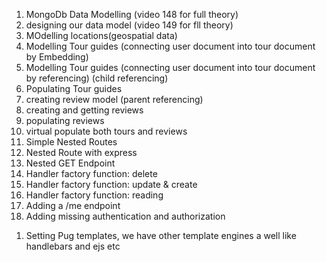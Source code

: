 <!-- Modelling Data and Advanced Mongoose -->
1. MongoDb Data Modelling (video 148 for full theory)
2. designing our data model (video 149 for fll theory)
3. MOdelling locations(geospatial data)
4. Modelling Tour guides (connecting user document into tour document by Embedding)
5. Modelling Tour guides (connecting user document into tour document by referencing) (child referencing)
6. Populating Tour guides
7. creating review model (parent referencing)
8. creating and getting reviews
9. populating reviews
10. virtual populate both tours and reviews
11. Simple Nested Routes
12. Nested Route with express
13. Nested GET Endpoint 
14. Handler factory function: delete
15. Handler factory function: update & create
16. Handler factory function: reading
17. Adding a /me endpoint 
18. Adding missing authentication and authorization


<!-- Front end  -->
1. Setting Pug templates, we have other template engines a well like handlebars and ejs etc